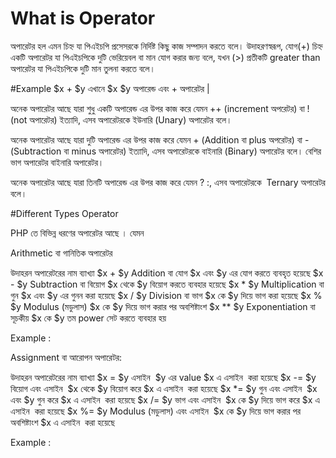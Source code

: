 ﻿# What is Operator
অপারেটর হল এমন চিহ্ন যা পিএইচপি প্রসেসরকে নির্দিষ্ট কিছু কাজ সম্পাদন করতে বলে। উদাহরণস্বরূপ, যোগ(+) চিহ্ন একটি অপারেটর যা পিএইচপিকে দুটি ভেরিয়েবল বা মান যোগ করার জন্য বলে, যখন (>) প্রতীকটি greater than অপারেটর যা পিএইচপিকে দুটি মান তুলনা করতে বলে।

#Example
$x + $y এখানে $x $y অপারেন্ড এবং  + অপারেটর |

অনেক অপারেটর আছে যারা শুধু একটি অপারেন্ড এর উপর কাজ করে যেমন ++ (increment অপরেটর) বা ! (not অপারেটর) ইত্যাদি, এসব অপারেটরকে ইউনারি (Unary) অপারেটর বলে।

অনেক অপারেটর আছে যারা দুটি অপারেন্ড এর উপর কাজ করে যেমন + (Addition বা plus অপরেটর) বা - (Subtraction বা minus অপারেটর) ইত্যাদি, এসব অপারেটরকে বাইনারি (Binary) অপারেটর বলে। বেশির ভাগ অপারেটর বাইনারি অপারেটর।

অনেক অপারেটর আছে যারা তিনটি অপারেন্ড এর উপর কাজ করে যেমন ? :, এসব অপারেটরকে  Ternary অপারেটর বলে। 

#Different Types Operator

PHP তে বিভিন্ন ধরণের অপারেটর আছে । যেমন 

Arithmetic বা গানিতিক অপারেটর

উদাহরনঅপারেটরের নামব্যাখ্যা$x + $yAddition বা যোগ$x এবং $y এর যোগ করতে ব্যবহৃত হয়েছে$x - $ySubtraction বা বিয়োগ$x থেকে $y বিয়োগ করতে ব্যবহার হয়েছে$x * $yMultiplication বা গুন$x এবং $y এর গুনন করা হয়েছে$x / $yDivision বা ভাগ$x কে $y দিয়ে ভাগ করা হয়েছে$x % $yModulus (মডুলাস)$x কে $y দিয়ে ভাগ করার পর অবশিষ্টাংশ$x ** $yExponentiation বা 
সূচকীয়$x কে $y তম power সেট করতে ব্যবহার হয়
 

Example :

<?php

$x = 10;
$y = 4;
echo($x + $y); // 0utputs: 14
echo($x - $y); // 0utputs: 6
echo($x * $y); // 0utputs: 40
echo($x / $y); // 0utputs: 2.5
echo($x % $y); // 0utputs: 2
echo($x ** $y); // 0utputs: 10000

?>

Assignment বা আরোপন অপারেটর:

উদাহরনঅপারেটরের নামব্যাখ্যা$x = $yএসাইন $y এর value $x  এ এসাইন  করা  হয়েছে$x -= $y বিয়োগ এবং এসাইন $x থেকে $y বিয়োগ করে $x  এ এসাইন  করা  হয়েছে$x *= $yগুন এবং এসাইন $x এবং $y  গুন করে $x  এ এসাইন  করা  হয়েছে$x /= $y ভাগ এবং এসাইন $x কে $y দিয়ে ভাগ করে $x  এ এসাইন  করা  হয়েছে$x %= $yModulus (মডুলাস) এবং এসাইন $x কে $y দিয়ে ভাগ করার পর অবশিষ্টাংশ  $x  এ এসাইন  করা  হয়েছে

Example :

<?php
$x = 10;
echo $x; // Outputs: 10
 
$x = 20;
$x += 30;
echo $x; // Outputs: 50
 
$x = 50;
$x -= 20;
echo $x; // Outputs: 30
 
$x = 5;
$x *= 25;
echo $x; // Outputs: 125
 
$x = 50;
$x /= 10;
echo $x; // Outputs: 5
 
$x = 100;
$x %= 15;
echo $x; // Outputs: 10

?>

